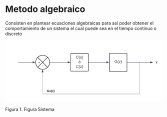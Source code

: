# Metodo algebraico
Consisten en plantear ecuaciones algebraicas para asi poder obtener el comportamiento de un sistema el cual puede sea en el tiempo continuo o discreto

![Figura de prueba](Sistema.png)

Figura 1. Figura Sistema

